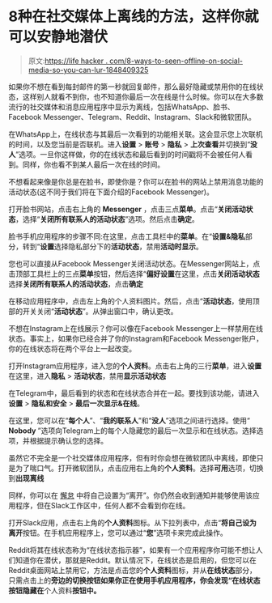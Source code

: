 # 8种在社交媒体上离线的方法，这样你就可以安静地潜伏

> 原文:[https://life hacker . com/8-ways-to-seen-offline-on-social-media-so-you-can-lur-1848409325](https://lifehacker.com/8-ways-to-appear-offline-on-social-media-so-you-can-lur-1848409325)

如果你不想在看到每封邮件的第一秒就回复邮件，那么最好隐藏或禁用你的在线状态，这样别人就看不到你，也不知道你最后一次在线是什么时候。你可以在大多数流行的社交媒体和消息应用程序中显示为离线，包括WhatsApp、脸书、Facebook Messenger、Telegram、Reddit、Instagram、Slack和微软团队。

在WhatsApp上，在线状态与其最后一次看到的功能相关联。这会显示您上次联机的时间，以及您当前是否联机。进入**设置** > **账号** > **隐私** > **上次查看**并切换到“**没人**”选项。一旦你这样做，你的在线状态和最后看到的时间戳将不会被任何人看到。同样，你也看不到某人最后一次在线的时间。

不想看起来像是你总是在脸书，即使你是？你可以在脸书的网站上禁用消息功能的活动状态(这不同于我们将在下面介绍的Facebook Messenger)。

打开脸书网站，点击右上角的 **Messenger** ，点击三点**菜单**。点击“**关闭活动状态**，选择“**关闭所有联系人的活动状态**”选项。然后点击**确定**。

脸书手机应用程序的步骤不同:在这里，点击工具栏中的**菜单**。在“**设置&隐私**部分，转到“**设置**选择隐私部分下的**活动状态**，禁用**活动时显示**。

您也可以直接从Facebook Messenger关闭活动状态。在Messenger网站上，点击顶部工具栏上的三点**菜单**按钮，然后选择“**偏好设置**在这里，点击**关闭活动状态**选择**关闭所有联系人的活动状态**，点击**确定**

在移动应用程序中，点击左上角的个人资料图片。然后，点击“**活动状态**，使用顶部的开关关闭“**活动状态**”。从弹出窗口中，确认更改。

不想在Instagram上在线展示？你可以像在Facebook Messenger上一样禁用在线状态。事实上，如果你已经合并了你的Instagram和Facebook Messenger账户，你的在线状态将在两个平台上一起改变。

打开Instagram应用程序，进入您的**个人资料**。点击右上角的三行**菜单**，进入**设置**在这里，进入**隐私** > **活动状态**，禁用**显示活动状态**

在Telegram中，最后看到的状态和在线状态合并在一起。要找到该功能，请进入**设置** > **隐私和安全** > **最后一次显示&在线**。

在这里，您可以在“**每个人**”、“**我的联系人**”和“**没人**”选项之间进行选择。使用“ **Nobody** ”选项向Telegram上的每个人隐藏您的最后一次显示和在线状态。选择选项，并根据提示确认您的选择。

虽然它不完全是一个社交媒体应用程序，但有时你会想在微软团队中离线，即使只是为了喘口气。打开微软团队，点击应用右上角的**个人资料**。选择**可用**选项，切换到**出现离线**

同样，你可以在 [懈怠](https://lifehacker.com/9-slack-customizations-you-should-try-to-make-work-easi-1844115725) 中将自己设置为“离开”。你仍然会收到通知并能够使用该应用程序，但在Slack工作区中，任何人都不会看到你在线。

打开Slack应用，点击右上角的**个人资料**图标。从下拉列表中，点击“**将自己设为离开**按钮。在手机应用程序上，您可以通过“**您**”选项卡来完成此操作。

Reddit将其在线状态称为“在线状态指示器”，如果有一个应用程序你可能不想让人们知道你在潜伏，那就是Reddit。默认情况下，在线状态是启用的，但您可以在Reddit桌面网站上禁用它，方法是点击您的**个人资料**图标，并从**在线状态**部分，只需点击上的**旁边的切换按钮如果你正在使用手机应用程序，你会发现“**在线状态**按钮隐藏在**个人资料**按钮中。**